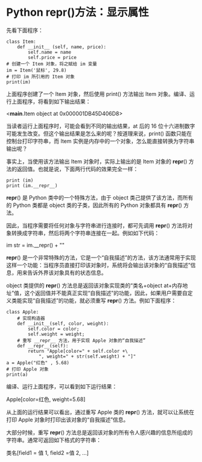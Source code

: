 # Python __repr__()方法：显示属性

先看下面程序：

```
class Item:
    def __init__ (self, name, price):
        self.name = name
        self.price = price
# 创建一个 Item 对象，将之赋给 im 变量
im = Item('鼠标', 29.8)
# 打印 im 所引用的 Item 对象
print(im)
```

上面程序创建了一个 Item 对象，然后使用 print() 方法输出 Item 对象。编译、运行上面程序，将看到如下输出结果：

<__main__.Item object at 0x000001DB45D406D8>

当读者运行上面程序时，可能会看到不同的输出结果，at 后的 16 位十六进制数字可能发生改变。但这个输出结果是怎么来的呢？按道理来说，print() 函数只能在控制台打印字符串，而 Item 实例是内存中的一个对象，怎么能直接转换为字符串输出呢？

事实上，当使用该方法输出 Item 对象时，实际上输出的是 Item 对象的 __repr__() 方法的返回值。也就是说，下面两行代码的效果完全一样：

```
print (im)
print (im.__repr__)
```

__repr__() 是 Python 类中的一个特殊方法，由于 object 类己提供了该方法，而所有的 Python 类都是 object 类的子类，因此所有的 Python 对象都具有 __repr__() 方法。

因此，当程序需要将任何对象与字符串进行连接时，都可先调用 __repr__() 方法将对象转换成字符串，然后将两个字符串连接在一起。例如如下代码：

im str = im.__repr() + ""

__repr__() 是一个非常特殊的方法，它是一个“自我描述”的方法，该方法通常用于实现这样一个功能：当程序员直接打印该对象时，系统将会输出该对象的“自我描述”信息，用来告诉外界该对象具有的状态信息。

object 类提供的 __repr__() 方法总是返回该对象实现类的“类名+object at+内存地址”值，这个返回值并不能真正实现“自我描述”的功能，因此，如果用户需要自定义类能实现“自我描述”的功能，就必须重写 __repr__() 方法。例如下面程序：

```
class Apple:
    # 实现构造器
    def __init__(self, color, weight):
        self.color = color;
        self.weight = weight;
    # 重写 __repr__ 方法，用于实现 Apple 对象的“自我描述”
    def __repr__(self):
        return "Apple[color=" + self.color +\
            ", weight=" + str(self.weight) + "]"
a = Apple("红色" , 5.68)
# 打印 Apple 对象
print(a)
```

编译、运行上面程序，可以看到如下运行结果：

Apple[color=红色, weight=5.68]

从上面的运行结果可以看出，通过重写 Apple 类的 __repr__() 方法，就可以让系统在打印 Apple 对象时打印出该对象的“自我描述”信息。

大部分时候，重写 __repr__() 方法总是返回该对象的所有令人感兴趣的信息所组成的字符串。通常可返回如下格式的字符串：

类名[field1 = 值 1, field2 =值 2, ...]